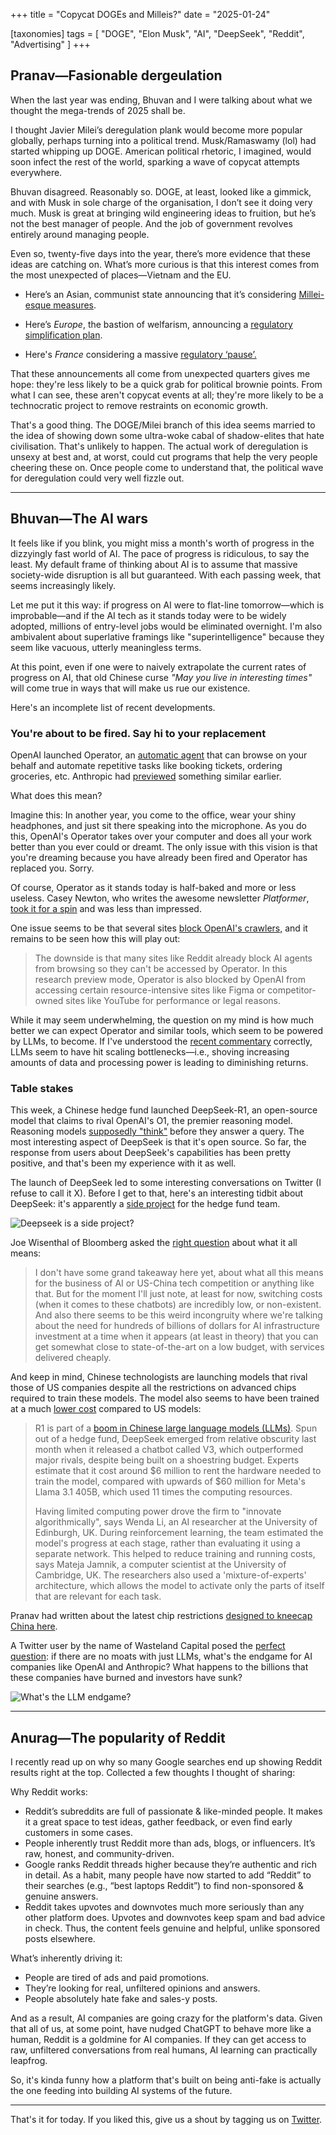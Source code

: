 +++
title = "Copycat DOGEs and Milleis?"
date = "2025-01-24"

[taxonomies]
tags = [
    "DOGE",
    "Elon Musk",
    "AI",
    "DeepSeek",
    "Reddit",
    "Advertising"
]
+++

## Pranav—Fasionable dergeulation 

When the last year was ending, Bhuvan and I were talking about what we thought the mega-trends of 2025 shall be.

I thought Javier Milei’s deregulation plank would become more popular globally, perhaps turning into a political trend. Musk/Ramaswamy (lol) had started whipping up DOGE. American political rhetoric, I imagined, would soon infect the rest of the world, sparking a wave of copycat attempts everywhere.

Bhuvan disagreed. Reasonably so. DOGE, at least, looked like a gimmick, and with Musk in sole charge of the organisation, I don’t see it doing very much. Musk is great at bringing wild engineering ideas to fruition, but he’s not the best manager of people. And the job of government revolves entirely around managing people.

Even so, twenty-five days into the year, there’s more evidence that these ideas are catching on. What’s more curious is that this interest comes from the most unexpected of places—Vietnam and the EU.

-   Here’s an Asian, communist state announcing that it’s considering [Millei-esque measures](https://gatewayhispanic.com/2025/01/communist-vietnam-follows-libertiarian-mileis-path-in-a-surprising-turn/). 
    
-   Here’s _Europe_, the bastion of welfarism, announcing a [regulatory simplification plan](https://www.petersandpeters.com/2025/01/07/the-omnibus-simplification-package-reduced-eu-corporate-sustainability-reporting/). 

-  Here's *France* considering a massive [regulatory ‘pause’.](https://www.bloomberg.com/news/articles/2025-01-24/france-calls-for-massive-regulatory-pause-as-economy-flags)
    

That these announcements all come from unexpected quarters gives me hope: they're less likely to be a quick grab for political brownie points. From what I can see, these aren't copycat events at all; they're more likely to be a technocratic project to remove restraints on economic growth.

That's a good thing. The DOGE/Milei branch of this idea seems married to the idea of showing down some ultra-woke cabal of shadow-elites that hate civilisation. That's unlikely to happen. The actual work of deregulation is unsexy at best and, at worst, could cut programs that help the very people cheering these on. Once people come to understand that, the political wave for deregulation could very well fizzle out.

--- 

## Bhuvan—The AI wars

It feels like if you blink, you might miss a month's worth of progress in the dizzyingly fast world of AI. The pace of progress is ridiculous, to say the least. My default frame of thinking about AI is to assume that massive society-wide disruption is all but guaranteed. With each passing week, that seems increasingly likely.

Let me put it this way: if progress on AI were to flat-line tomorrow—which is improbable—and if the AI tech as it stands today were to be widely adopted, millions of entry-level jobs would be eliminated overnight. I'm also ambivalent about superlative framings like "superintelligence" because they seem like vacuous, utterly meaningless terms.

At this point, even if one were to naively extrapolate the current rates of progress on AI, that old Chinese curse _"May you live in interesting times"_ will come true in ways that will make us rue our existence.

Here's an incomplete list of recent developments.

### You're about to be fired. Say hi to your replacement

OpenAI launched Operator, an [automatic agent](https://openai.com/index/introducing-operator/) that can browse on your behalf and automate repetitive tasks like booking tickets, ordering groceries, etc. Anthropic had [previewed](https://www.anthropic.com/news/developing-computer-use) something similar earlier.

What does this mean?

Imagine this: In another year, you come to the office, wear your shiny headphones, and just sit there speaking into the microphone. As you do this, OpenAI's Operator takes over your computer and does all your work better than you ever could or dreamt. The only issue with this vision is that you're dreaming because you have already been fired and Operator has replaced you. Sorry.

Of course, Operator as it stands today is half-baked and more or less useless. Casey Newton, who writes the awesome newsletter _Platformer_, [took it for a spin](https://www.platformer.news/openai-operator-ai-agent-hands-on/) and was less than impressed.

One issue seems to be that several sites [block OpenAI's crawlers,](https://every.to/chain-of-thought/we-tried-openai-s-new-agent-here-s-what-we-found?ref=platformer.news) and it remains to be seen how this will play out:

> The downside is that many sites like Reddit already block AI agents from browsing so they can't be accessed by Operator. In this research preview mode, Operator is also blocked by OpenAI from accessing certain resource-intensive sites like Figma or competitor-owned sites like YouTube for performance or legal reasons.

While it may seem underwhelming, the question on my mind is how much better we can expect Operator and similar tools, which seem to be powered by LLMs, to become. If I've understood the [recent commentary](https://www.lesswrong.com/posts/2MvgBnWDWYdL2XixA/is-deep-learning-actually-hitting-a-wall-evaluating-ilya) correctly, LLMs seem to have hit scaling bottlenecks—i.e., shoving increasing amounts of data and processing power is leading to diminishing returns.

### Table stakes

This week, a Chinese hedge fund launched DeepSeek-R1, an open-source model that claims to rival OpenAI's O1, the premier reasoning model. Reasoning models [supposedly "think"](https://platform.openai.com/docs/guides/reasoning) before they answer a query. The most interesting aspect of DeepSeek is that it's open source. So far, the response from users about DeepSeek's capabilities has been pretty positive, and that's been my experience with it as well.

The launch of DeepSeek led to some interesting conversations on Twitter (I refuse to call it X). Before I get to that, here's an interesting tidbit about DeepSeek: it's apparently a [side project](https://x.com/hxiao/status/1882099204044239007) for the hedge fund team.

![Deepseek is a side project?](/images/deepseek-side-project.jpg)

Joe Wisenthal of Bloomberg asked the [right question](https://www.bloomberg.com/news/newsletters/2025-01-23/i-m-a-deepseek-ai-bro-now?srnd=phx-oddlots) about what it all means:

> I don't have some grand takeaway here yet, about what all this means for the business of AI or US-China tech competition or anything like that. But for the moment I'll just note, at least for now, switching costs (when it comes to these chatbots) are incredibly low, or non-existent. And also there seems to be this weird incongruity where we're talking about the need for hundreds of billions of dollars for AI infrastructure investment at a time when it appears (at least in theory) that you can get somewhat close to state-of-the-art on a low budget, with services delivered cheaply.

And keep in mind, Chinese technologists are launching models that rival those of US companies despite all the restrictions on advanced chips required to train these models. The model also seems to have been trained at a much [lower cost](https://www.nature.com/articles/d41586-025-00229-6) compared to US models:

> R1 is part of a [boom in Chinese large language models (LLMs)](https://www.nature.com/articles/d41586-024-01495-6). Spun out of a hedge fund, DeepSeek emerged from relative obscurity last month when it released a chatbot called V3, which outperformed major rivals, despite being built on a shoestring budget. Experts estimate that it cost around $6 million to rent the hardware needed to train the model, compared with upwards of $60 million for Meta's Llama 3.1 405B, which used 11 times the computing resources.
> 
> Having limited computing power drove the firm to "innovate algorithmically", says Wenda Li, an AI researcher at the University of Edinburgh, UK. During reinforcement learning, the team estimated the model's progress at each stage, rather than evaluating it using a separate network. This helped to reduce training and running costs, says Mateja Jamnik, a computer scientist at the University of Cambridge, UK. The researchers also used a 'mixture-of-experts' architecture, which allows the model to activate only the parts of itself that are relevant for each task.

Pranav had written about the latest chip restrictions [designed to kneecap China here](https://thedailybrief.zerodha.com/i/155448845/ai-chip-export-rules-get-tougher).

A Twitter user by the name of Wasteland Capital posed the [perfect question](https://x.com/ecommerceshares/status/1882359371923075414): if there are no moats with just LLMs, what's the endgame for AI companies like OpenAI and Anthropic? What happens to the billions that these companies have burned and investors have sunk?

![What's the LLM endgame?](/images/llm-endgame.jpg)

---

## Anurag—The popularity of Reddit

I recently read up on why so many Google searches end up showing Reddit results right at the top. Collected a few thoughts I thought of sharing:

Why Reddit works:

-   Reddit’s subreddits are full of passionate & like-minded people. It makes it a great space to test ideas, gather feedback, or even find early customers in some cases.
-   People inherently trust Reddit more than ads, blogs, or influencers. It’s raw, honest, and community-driven.
-   Google ranks Reddit threads higher because they’re authentic and rich in detail. As a habit, many people have now started to add “Reddit” to their searches (e.g., “best laptops Reddit”) to find non-sponsored & genuine answers.
-   Reddit takes upvotes and downvotes much more seriously than any other platform does. Upvotes and downvotes keep spam and bad advice in check. Thus, the content feels genuine and helpful, unlike sponsored posts elsewhere.

What’s inherently driving it:

-   People are tired of ads and paid promotions.
-   They’re looking for real, unfiltered opinions and answers.
-   People absolutely hate fake and sales-y posts.

And as a result, AI companies are going crazy for the platform's data. Given that all of us, at some point, have nudged ChatGPT to behave more like a human, Reddit is a goldmine for AI companies. If they can get access to raw, unfiltered conversations from real humans, AI learning can practically leapfrog.

So, it's kinda funny how a platform that's built on being anti-fake is actually the one feeding into building AI systems of the future.

---

That's it for today. If you liked this, give us a shout by tagging us on [Twitter](https://x.com/zerodhamarkets).